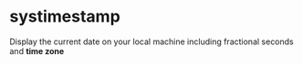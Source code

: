 # systimestamp

Display the current date on your local machine including fractional seconds and **time zone**

